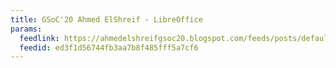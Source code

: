 ```yaml
---
title: GSoC'20 Ahmed ElShreif - LibreOffice
params:
  feedlink: https://ahmedelshreifgsoc20.blogspot.com/feeds/posts/default
  feedid: ed3f1d56744fb3aa7b8f485fff5a7cf6
---
```

